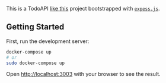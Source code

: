 This is a TodoAPI [like this](https://todo-app001.fly.dev/api/todos) project bootstrapped with [`expess.js`](https://expressjs.com/pt-br/).

## Getting Started

First, run the development server:

```bash
docker-compose up
# or
sudo docker-compose up
```

Open [http://localhost:3003](http://localhost:3003) with your browser to see the result.
